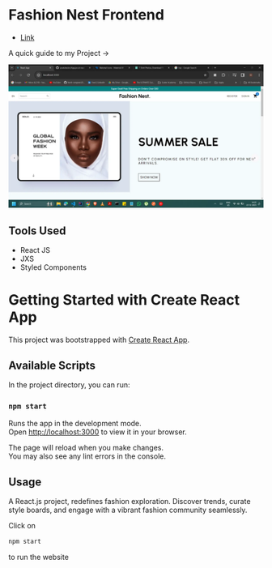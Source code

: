 # Fashion Nest Frontend

- [Link]()

A quick guide to my Project ->

<img src = "/image.webp">

## Tools Used

- React JS
- JXS
- Styled Components

# Getting Started with Create React App

This project was bootstrapped with [Create React App](https://github.com/facebook/create-react-app).

## Available Scripts

In the project directory, you can run:

### `npm start`

Runs the app in the development mode.\
Open [http://localhost:3000](http://localhost:3000) to view it in your browser.

The page will reload when you make changes.\
You may also see any lint errors in the console.

## Usage

A React.js project, redefines fashion exploration. Discover trends, curate style boards, and engage with a vibrant fashion community seamlessly.

Click on

```js
npm start
``` 
to run the website